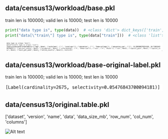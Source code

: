 ## data/census13/workload/base.pkl

train len is 100000; valid len is 10000; test len is 10000

```python
print("data type is", type(data))  # <class 'dict'> dict_keys(['train', 'valid', 'test'])
print("data[\"train\"] type is", type(data["train"]))  # <class 'list'> 100000
```

![Alt text](hxh_image/image_1.png)

## data/census13/workload/base-original-label.pkl
train len is 100000; valid len is 10000; test len is 10000

![Alt text](hxh_image/image_2.png)

## data/census13/original.table.pkl
['dataset',
 'version',
 'name',
 'data',
 'data_size_mb',
 'row_num',
 'col_num',
 'columns']

 ![Alt text](hxh_image/image_3.png)